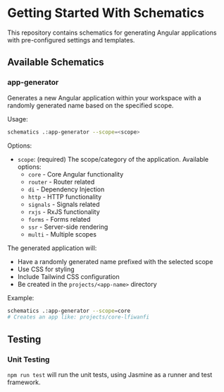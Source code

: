 # Getting Started With Schematics

This repository contains schematics for generating Angular applications with pre-configured settings and templates.

## Available Schematics

### app-generator

Generates a new Angular application within your workspace with a randomly generated name based on the specified scope.

Usage:

```bash
schematics .:app-generator --scope=<scope>
```

Options:

- `scope`: (required) The scope/category of the application. Available options:
  - `core` - Core Angular functionality
  - `router` - Router related
  - `di` - Dependency Injection
  - `http` - HTTP functionality
  - `signals` - Signals related
  - `rxjs` - RxJS functionality
  - `forms` - Forms related
  - `ssr` - Server-side rendering
  - `multi` - Multiple scopes

The generated application will:

- Have a randomly generated name prefixed with the selected scope
- Use CSS for styling
- Include Tailwind CSS configuration
- Be created in the `projects/<app-name>` directory

Example:

```bash
schematics .:app-generator --scope=core
# Creates an app like: projects/core-lfiwanfi
```

## Testing

### Unit Testing

`npm run test` will run the unit tests, using Jasmine as a runner and test framework.

